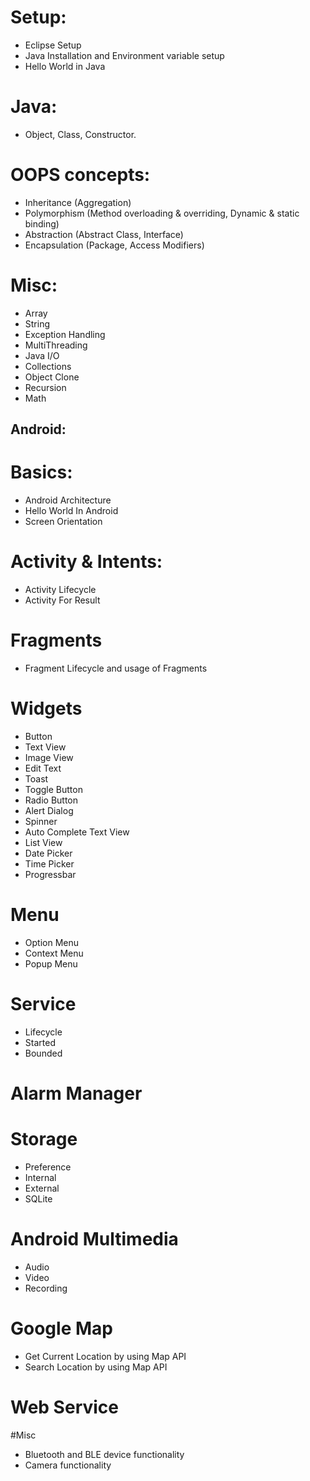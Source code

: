 # Setup:
- Eclipse Setup
- Java Installation and Environment variable setup
- Hello World in Java

# Java:
- Object, Class, Constructor.
# OOPS concepts:
- Inheritance (Aggregation)
- Polymorphism (Method overloading & overriding, Dynamic & static binding)
- Abstraction (Abstract Class, Interface)
- Encapsulation (Package, Access Modifiers)
# Misc:
- Array
- String
- Exception Handling
- MultiThreading
- Java I/O
- Collections
- Object Clone
- Recursion
- Math
## Android:
# Basics:
- Android Architecture
- Hello World In Android
- Screen Orientation
# Activity & Intents:
- Activity Lifecycle
- Activity For Result
# Fragments
- Fragment Lifecycle and usage of Fragments
# Widgets
- Button
- Text View
- Image View
- Edit Text
- Toast
- Toggle Button
- Radio Button
- Alert Dialog
- Spinner
- Auto Complete Text View
- List View
- Date Picker
- Time Picker
- Progressbar
# Menu
- Option Menu
- Context Menu
- Popup Menu
# Service
- Lifecycle
- Started
- Bounded
# Alarm Manager
# Storage
- Preference
- Internal
- External
- SQLite
# Android Multimedia
- Audio
- Video
- Recording
# Google Map
- Get Current Location by using Map API
- Search Location by using Map API
# Web Service
#Misc
- Bluetooth and BLE device functionality
- Camera functionality
